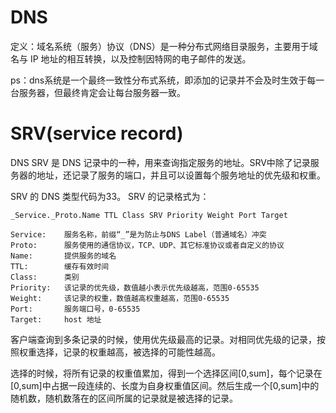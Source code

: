 # DNS #
定义：域名系统（服务）协议（DNS）是一种分布式网络目录服务，主要用于域名与 IP 地址的相互转换，以及控制因特网的电子邮件的发送。

ps：dns系统是一个最终一致性分布式系统，即添加的记录并不会及时生效于每一台服务器，但最终肯定会让每台服务器一致。

# SRV(service record) #
DNS SRV 是 DNS 记录中的一种，用来查询指定服务的地址。SRV中除了记录服务器的地址，还记录了服务的端口，并且可以设置每个服务地址的优先级和权重。

SRV 的 DNS 类型代码为33。
SRV 的记录格式为：
```
_Service._Proto.Name TTL Class SRV Priority Weight Port Target

Service:    服务名称，前缀“_”是为防止与DNS Label（普通域名）冲突
Proto:      服务使用的通信协议，TCP、UDP、其它标准协议或者自定义的协议
Name:       提供服务的域名
TTL:        缓存有效时间
Class:      类别
Priority:   该记录的优先级，数值越小表示优先级越高，范围0-65535
Weight:     该记录的权重，数值越高权重越高，范围0-65535
Port:       服务端口号，0-65535
Target:     host 地址
```
客户端查询到多条记录的时候，使用优先级最高的记录。对相同优先级的记录，按照权重选择，记录的权重越高，被选择的可能性越高。

选择的时候，将所有记录的权重值累加，得到一个选择区间\[0,sum\]，每个记录在\[0,sum\]中占据一段连续的、长度为自身权重值区间。然后生成一个\[0,sum\]中的随机数，随机数落在的区间所属的记录就是被选择的记录。